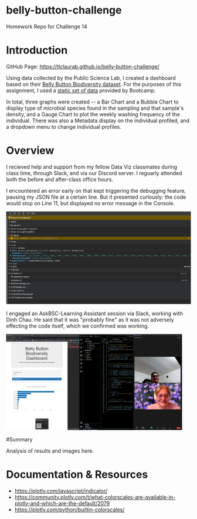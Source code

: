 # belly-button-challenge
Homework Repo for Challenge 14

# Introduction
GitHub Page: https://tlclaurab.github.io/belly-button-challenge/

Using data collected by the Public Science Lab, I created a dashboard based on their [Belly Button Biodiversity dataset](http://robdunnlab.com/projects/belly-button-biodiversity/). For the purposes of this assignment, I used a [static set of data](https://2u-data-curriculum-team.s3.amazonaws.com/dataviz-classroom/v1.1/14-Interactive-Web-Visualizations/02-Homework/samples.json) provided by Bootcamp.

In total, three graphs were created -- a Bar Chart and a Bubble Chart to display type of microbial species found in the sampling and that sample's density, and a Gauge Chart to plot the weekly washing frequency of the individual.  There was also a Metadata display on the individual profiled, and a dropdown menu to change individual profiles.

# Overview
I recieved help and support from my fellow Data Viz classmates during class time, through Slack, and via our Discord server. I reguarly attended both the before and after-class office hours.

I encountered an error early on that kept triggering the debugging feature, pausing my JSON file at a certain line. But it presented curiously: the code would stop on Line 11, but displayed no error message in the Console. 

<img src="https://github.com/TLCLauraB/belly-button-challenge/blob/main/images/Screenshot%202023-10-04%20212125.png">

I engaged an AskBSC-Learning Assistant session via Slack, working with Dinh Chau. He said that it was "probably fine" as it was not adversely effecting the code itself, which we confirmed was working. 

<img src="https://github.com/TLCLauraB/belly-button-challenge/blob/main/images/Screenshot%202023-10-04%20152302-SM.png">

#Summary





Analysis of results and images here.

# Documentation & Resources
  * https://plotly.com/javascript/indicator/
  * https://community.plotly.com/t/what-colorscales-are-available-in-plotly-and-which-are-the-default/2079
  * https://plotly.com/python/builtin-colorscales/



